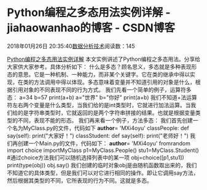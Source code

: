 
# Python编程之多态用法实例详解 - jiahaowanhao的博客 - CSDN博客


2018年01月26日 20:35:40[数据分析技术](https://me.csdn.net/jiahaowanhao)阅读数：145


[Python编程之多态用法实例详解](http://cda.pinggu.org/view/24567.html)
本文实例讲述了Python编程之多态用法。分享给大家供大家参考。具体分析如下：
什么是多态？顾名思义，多态就是多种表现形态的意思。它是一种机制、一种能力，而非某个关键字。它在类的继承中得以实现，在类的方法调用中得以体现。多态意味着变量并不知道引用的对象是什么，根据引用对象的不同表现不同的行为方式。
我们先看一个简单的例子，运算符多态：
a=34
b=57
print(a+b)
a="世界"
b="你好"
print(a+b)
我们不知道+法运算符左右两个变量是什么类型，当我们给的是int类型时，它就进行加法运算。当我们给的是字符串类型时，它就返回的是两个字符串拼接的结果。也就是根据变量类型的不同，表现不能的形态。
我们再来看一个例子，方法多态：
我们首先创建一个名为MyClass.py的文件，代码如下
__author__= 'MXi4oyu'
classPeople:
def say(self):
print("大家好！")
classStudent:
def say(self):
print("老师好！")
我们再创建一个Main.py的文件，代码如下：
__author__= 'MXi4oyu'
fromrandom import choice
importMyClass
p1=MyClass.People()
stu1=MyClass.Student()
\#通过choice方法我们可以随机选择列表中的某一项
obj=choice([p1,stu1])
print(type(obj))
obj.say()
我们创建的临时对象obj是由随机函数取出来的，我们不知道它的具体类型，但是我们可以对它进行相同的操作。即让它调用say方法，然后根据其类型的不同，它所表现的行为不同。这就是多态。

